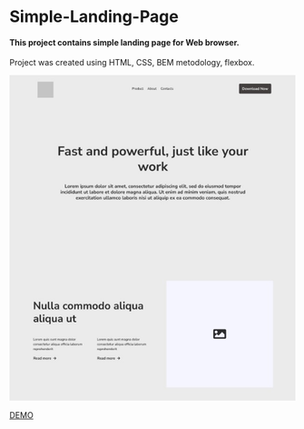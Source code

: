 # Simple-Landing-Page

#### This project contains simple landing page for Web browser. 
Project was created using HTML, CSS, BEM metodology, flexbox.



<img src="preview.jpg">

[DEMO](https://evgeniysidljarevich.github.io/Simple-Landing-Page/)
